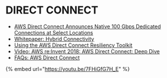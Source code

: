 # DIRECT CONNECT

* [AWS Direct Connect Announces Native 100 Gbps Dedicated Connections at Select Locations](https://aws.amazon.com/about-aws/whats-new/2021/02/aws-direct-connect-announces-native-100-gbps-connections-select-locations/)
* [Whitepaper: H](https://aws.amazon.com/directconnect/faqs/)[ybrid Connectivity](https://docs.aws.amazon.com/whitepapers/latest/hybrid-connectivity/welcome.html?did=wp\_card\&trk=wp\_card)
* [Using the AWS Direct Connect Resiliency Toolkit](https://docs.aws.amazon.com/directconnect/latest/UserGuide/resilency\_toolkit.html)
* [Video: AWS re:Invent 2018: AWS Direct Connect: Deep Dive](https://youtu.be/DXFooR95BYc)
* [FAQs: AWS Direct Connect](https://aws.amazon.com/directconnect/faqs/)

{% embed url="https://youtu.be/7FHiGfG7H_E" %}

